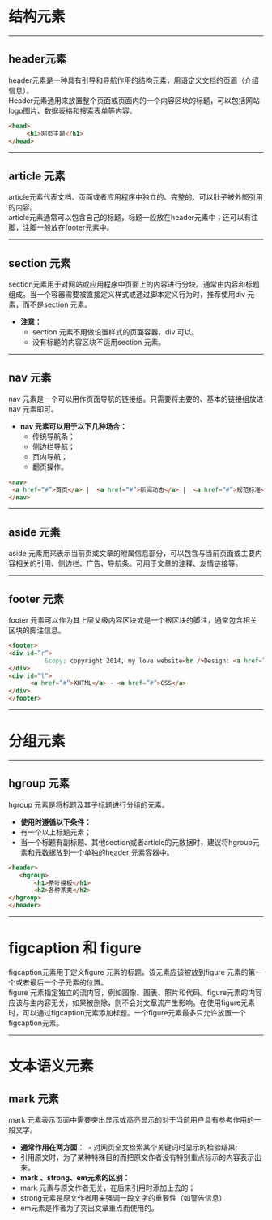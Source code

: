 # 结构元素
***
## header元素 #
header元素是一种具有引导和导航作用的结构元素，用语定义文档的页眉（介绍信息）。<br/>
Header元素通用来放置整个页面或页面内的一个内容区块的标题，可以包括网站logo图片、数据表格和搜索表单等内容。
``` html
<head>
     <h1>网页主题</h1>
</head>
```
***
## article 元素
article元素代表文档、页面或者应用程序中独立的、完整的、可以肚子被外部引用的内容。<br/>
article元素通常可以包含自己的标题，标题一般放在header元素中；还可以有注脚，注脚一般放在footer元素中。
***
## section 元素
section元素用于对网站或应用程序中页面上的内容进行分块。通常由内容和标题组成。当一个容器需要被直接定义样式或通过脚本定义行为时，推荐使用div 元素，而不是section 元素。<br/>
- **注意：<br/>**
     - section 元素不用做设置样式的页面容器，div 可以。<br/>
     - 没有标题的内容区块不适用section 元素。
***
## nav 元素
nav 元素是一个可以用作页面导航的链接组。只需要将主要的、基本的链接组放进nav 元素即可。<br/>
- **nav 元素可以用于以下几种场合：**
     - 传统导航条；
     - 侧边栏导航；
     - 页内导航；
     - 翻页操作。
```html
<nav>
 <a href=“#”>首页</a> |  <a href=“#”>新闻动态</a> |  <a href=“#”>规范标准</a> |  <a href=“#”>文章教程</a> | <a href=“#”>资源链接</a> |  <a href=“#”>常见问题</a> |  <a href=“#”>论坛交流</a> | 
</nav>
```
***
## aside 元素
aside 元素用来表示当前页或文章的附属信息部分，可以包含与当前页面或主要内容相关的引用、侧边栏、广告、导航条。可用于文章的注释、友情链接等。
***
## footer 元素
footer 元素可以作为其上层父级内容区块或是一个根区块的脚注，通常包含相关区块的脚注信息。
```html
<footer>
<div id=”r”>
          &copy; copyright 2014, my love website<br />Design: <a href=”#”>Lucy</a>
</div>
<div id=”l”>
      <a href=”#”>XHTML</a> - <a href=”#”>CSS</a>
</div>
</footer>
```
***
# 分组元素
***
## hgroup 元素
hgroup 元素是将标题及其子标题进行分组的元素。<br/>
- **使用时遵循以下条件：<br/>**
 - 有一个以上标题元素；
 - 当一个标题有副标题、其他section或者article的元数据时，建议将hgroup元素和元数据放到一个单独的header 元素容器中。

```html
<header>
   <hgroup>
       <h1>茶叶模板</h1>
       <h2>各种茶类</h2>
</hgroup>
</header>
```
***
# figcaption 和 figure
figcaption元素用于定义figure 元素的标题，该元素应该被放到figure 元素的第一个或者最后一个子元素的位置。<br/>
figure 元素指定独立的流内容，例如图像、图表、照片和代码。figure元素的内容应该与主内容无关，如果被删除，则不会对文章流产生影响。在使用figure元素时，可以通过figcaption元素添加标题。一个figure元素最多只允许放置一个figcaption元素。
***
# 文本语义元素
## mark 元素
mark 元素表示页面中需要突出显示或高亮显示的对于当前用户具有参考作用的一段文字。
- **通常作用在两方面：**
 - 对网页全文检索某个关键词时显示的检验结果;
 - 引用原文时，为了某种特殊目的而把原文作者没有特别重点标示的内容表示出来。
- **mark 、strong、em元素的区别：**
 - mark 元素与原文作者无关，在后来引用时添加上去的；
 - strong元素是原文作者用来强调一段文字的重要性（如警告信息）
 - em元素是作者为了突出文章重点而使用的。
























